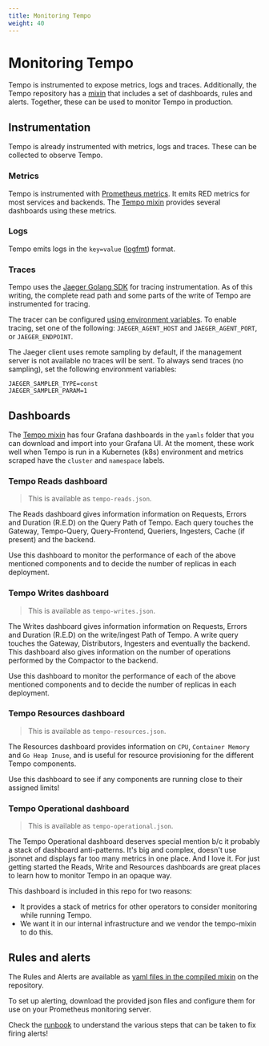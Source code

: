 ```yaml
---
title: Monitoring Tempo
weight: 40
---
```


# Monitoring Tempo

Tempo is instrumented to expose metrics, logs and traces.
Additionally, the Tempo repository has a [mixin](https://github.com/grafana/tempo/tree/main/operations/tempo-mixin) that includes a
set of dashboards, rules and alerts.
Together, these can be used to monitor Tempo in production.

## Instrumentation

Tempo is already instrumented with metrics, logs and traces.
These can be collected to observe Tempo.

### Metrics

Tempo is instrumented with [Prometheus metrics](https://prometheus.io/).
It emits RED metrics for most services and backends.
The [Tempo mixin](#dashboards) provides several dashboards using these metrics.

### Logs

Tempo emits logs in the `key=value` ([logfmt](https://brandur.org/logfmt)) format.

### Traces

Tempo uses the [Jaeger Golang SDK](https://github.com/jaegertracing/jaeger-client-go) for tracing instrumentation.
As of this writing, the complete read path and some parts of the write of Tempo are instrumented for tracing.

The tracer can be configured [using environment variables](https://github.com/jaegertracing/jaeger-client-go#environment-variables).
To enable tracing, set one of the following: `JAEGER_AGENT_HOST` and `JAEGER_AGENT_PORT`, or `JAEGER_ENDPOINT`.

The Jaeger client uses remote sampling by default, if the management server is not available no traces will be sent.
To always send traces (no sampling), set the following environment variables:

```
JAEGER_SAMPLER_TYPE=const
JAEGER_SAMPLER_PARAM=1
```

## Dashboards

The [Tempo mixin](https://github.com/grafana/tempo/tree/main/operations/tempo-mixin) has four Grafana dashboards in the `yamls` folder that you can download and import into your Grafana UI.
At the moment, these work well when Tempo is run in a Kubernetes (k8s) environment and metrics scraped have the
`cluster` and `namespace` labels.

### Tempo Reads dashboard

> This is available as `tempo-reads.json`.

The Reads dashboard gives information information on Requests, Errors and Duration (R.E.D) on the Query Path of Tempo.
Each query touches the Gateway, Tempo-Query, Query-Frontend, Queriers, Ingesters, Cache (if present) and the backend.

Use this dashboard to monitor the performance of each of the above mentioned components and to decide the number of
replicas in each deployment.

### Tempo Writes dashboard

> This is available as `tempo-writes.json`.

The Writes dashboard gives information information on Requests, Errors and Duration (R.E.D) on the write/ingest Path of Tempo.
A write query touches the Gateway, Distributors, Ingesters and eventually the backend. This dashboard also gives information
on the number of operations performed by the Compactor to the backend.

Use this dashboard to monitor the performance of each of the above mentioned components and to decide the number of
replicas in each deployment.

### Tempo Resources dashboard

> This is available as `tempo-resources.json`.

The Resources dashboard provides information on `CPU`, `Container Memory` and `Go Heap Inuse`, and is useful for resource
provisioning for the different Tempo components.

Use this dashboard to see if any components are running close to their assigned limits!

### Tempo Operational dashboard

> This is available as `tempo-operational.json`.

The Tempo Operational dashboard deserves special mention b/c it probably a stack of dashboard anti-patterns.
It's big and complex, doesn't use jsonnet and displays far too many metrics in one place.  And I love it.
For just getting started the Reads, Write and Resources dashboards are great places to learn how to monitor Tempo in an opaque way.

This dashboard is included in this repo for two reasons:

- It provides a stack of metrics for other operators to consider monitoring while running Tempo.
- We want it in our internal infrastructure and we vendor the tempo-mixin to do this.


## Rules and alerts

The Rules and Alerts are available as [yaml files in the compiled mixin](https://github.com/grafana/tempo/tree/main/operations/tempo-mixin-compiled) on the repository.

To set up alerting, download the provided json files and configure them for use on your Prometheus monitoring server.

Check the [runbook](https://github.com/grafana/tempo/blob/main/operations/tempo-mixin/runbook.md) to understand the
various steps that can be taken to fix firing alerts!
